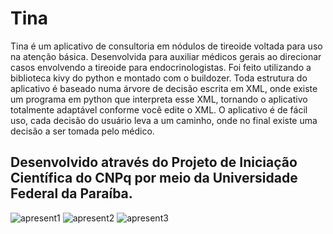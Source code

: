 # Tina
Tina é um aplicativo  de consultoria em nódulos de tireoide voltada para uso na atenção básica. Desenvolvida para auxiliar médicos gerais ao direcionar casos envolvendo a tireoide para endocrinologistas.
Foi feito utilizando a biblioteca kivy do python e montado com o buildozer.
Toda estrutura do aplicativo é baseado numa árvore de decisão escrita em XML, onde existe um programa em python que interpreta esse XML, tornando o aplicativo totalmente adaptável conforme você edite o XML. 
O aplicativo é de fácil uso, cada decisão do usuário leva a um caminho, onde no final existe uma decisão a ser tomada pelo médico.
## Desenvolvido através do Projeto de Iniciação Científica do CNPq por meio da Universidade Federal da Paraíba.

![apresent1](https://user-images.githubusercontent.com/60628919/109841826-35ea0f80-7c28-11eb-85ac-abdb04d38327.png)
![apresent2](https://user-images.githubusercontent.com/60628919/109841952-574afb80-7c28-11eb-9fd1-5673633c6eec.png)
![apresent3](https://user-images.githubusercontent.com/60628919/109842115-81042280-7c28-11eb-85e4-4b25b4de87fd.png)
